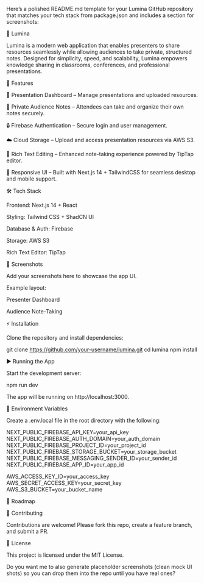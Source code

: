 Here’s a polished README.md template for your Lumina GitHub repository that matches your tech stack from package.json and includes a section for screenshots:

🌟 Lumina

Lumina is a modern web application that enables presenters to share resources seamlessly while allowing audiences to take private, structured notes. Designed for simplicity, speed, and scalability, Lumina empowers knowledge sharing in classrooms, conferences, and professional presentations.

🚀 Features

📂 Presentation Dashboard – Manage presentations and uploaded resources.

📝 Private Audience Notes – Attendees can take and organize their own notes securely.

🔒 Firebase Authentication – Secure login and user management.

☁️ Cloud Storage – Upload and access presentation resources via AWS S3.

🎨 Rich Text Editing – Enhanced note-taking experience powered by TipTap editor.

📱 Responsive UI – Built with Next.js 14 + TailwindCSS for seamless desktop and mobile support.

🛠️ Tech Stack

Frontend: Next.js 14 + React

Styling: Tailwind CSS + ShadCN UI

Database & Auth: Firebase

Storage: AWS S3

Rich Text Editor: TipTap

📸 Screenshots

Add your screenshots here to showcase the app UI.

Example layout:

Presenter Dashboard

Audience Note-Taking





⚡ Installation

Clone the repository and install dependencies:

git clone https://github.com/your-username/lumina.git
cd lumina
npm install

▶️ Running the App

Start the development server:

npm run dev

The app will be running on http://localhost:3000.

🔑 Environment Variables

Create a .env.local file in the root directory with the following:

NEXT_PUBLIC_FIREBASE_API_KEY=your_api_key
NEXT_PUBLIC_FIREBASE_AUTH_DOMAIN=your_auth_domain
NEXT_PUBLIC_FIREBASE_PROJECT_ID=your_project_id
NEXT_PUBLIC_FIREBASE_STORAGE_BUCKET=your_storage_bucket
NEXT_PUBLIC_FIREBASE_MESSAGING_SENDER_ID=your_sender_id
NEXT_PUBLIC_FIREBASE_APP_ID=your_app_id

AWS_ACCESS_KEY_ID=your_access_key
AWS_SECRET_ACCESS_KEY=your_secret_key
AWS_S3_BUCKET=your_bucket_name

📜 Roadmap



🤝 Contributing

Contributions are welcome! Please fork this repo, create a feature branch, and submit a PR.

📄 License

This project is licensed under the MIT License.

Do you want me to also generate placeholder screenshots (clean mock UI shots) so you can drop them into the repo until you have real ones?